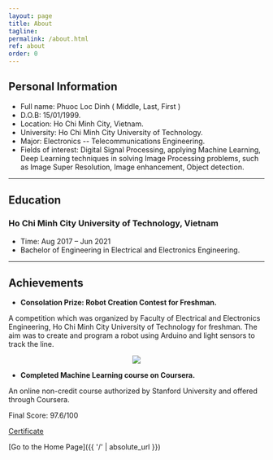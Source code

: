```yaml
---
layout: page
title: About
tagline: 
permalink: /about.html
ref: about
order: 0
---
```


## Personal Information

* Full name: Phuoc Loc Dinh ( Middle, Last, First )
* D.O.B: 15/01/1999.
* Location: Ho Chi Minh City, Vietnam.
* University: Ho Chi Minh City University of Technology.
* Major: Electronics -- Telecommunications Engineering.
* Fields of interest: Digital Signal Processing, applying Machine Learning, Deep Learning techniques in solving Image Processing problems, such as Image Super Resolution, Image enhancement, Object detection.

-----

## Education

### Ho Chi Minh City University of Technology, Vietnam
* Time: Aug 2017 – Jun 2021
* Bachelor of Engineering in Electrical and Electronics Engineering.

-----

## Achievements 

* **Consolation Prize: Robot Creation Contest for Freshman.**

A competition which was organized by Faculty of Electrical and Electronics Engineering, Ho Chi Minh City University of Technology for freshman. The aim was to create and program a robot using Arduino and light sensors to track the line.

<p align = "center">
  <img src = "https://user-images.githubusercontent.com/51883796/83093045-e723ae00-a0c8-11ea-9f0f-e11e3232cc45.PNG">
</p>

* **Completed Machine Learning course on Coursera.**

An online non-credit course authorized by Stanford University and offered through Coursera.

Final Score: 97.6/100

[Certificate](https://coursera.org/share/42be8c61f39c7a372fb8fb9f2cd9bf41)

[Go to the Home Page]({{ '/' | absolute_url }})
